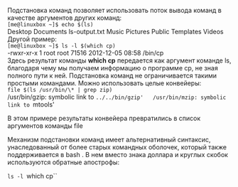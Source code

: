 Подстановка команд позволяет использовать поток вывода команд в качестве аргументов других команд:  
`[me@linuxbox ~]$ echo $(ls)`  
Desktop Documents ls-output.txt Music Pictures Public Templates Videos  
Другой пример:  
`[me@linuxbox ~]$ ls -l $(which cp)`  
-rwxr-xr-x 1 root root 71516 2012-12-05 08:58 /bin/cp  
Здесь результат команды **which cp** передается как аргумент команде ls, благодаря чему мы получаем информацию о программе cp, не зная полного пути к ней. Подстановка команд не ограничивается такими простыми командами. Можно использовать целые конвейеры:  
`file $(ls /usr/bin/\* | grep zip)`  
/usr/bin/gzip: symbolic link to `../../bin/gzip'  
/usr/bin/mzip: symbolic link to `mtools'


В этом примере результаты конвейера превратились в список аргументов команды file


Механизм подстановки команд имеет альтернативный синтаксис, унаследованный от более старых командных оболочек, который также поддерживается в bash . В нем вместо знака доллара и круглых скобок используются обратные апострофы:


`ls -l `which cp``

